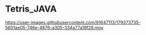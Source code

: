 # Tetris_JAVA


https://user-images.githubusercontent.com/91647113/179373735-5601ae05-746e-4876-a305-334a77a19f28.mov


